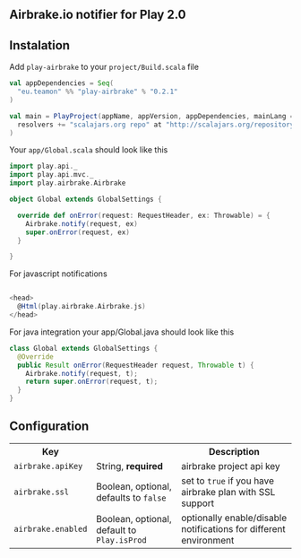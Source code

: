 ## Airbrake.io notifier for Play 2.0

## Instalation

Add `play-airbrake` to your `project/Build.scala` file

``` scala
val appDependencies = Seq(
  "eu.teamon" %% "play-airbrake" % "0.2.1"
)

val main = PlayProject(appName, appVersion, appDependencies, mainLang = SCALA).settings(
  resolvers += "scalajars.org repo" at "http://scalajars.org/repository"
)
```

Your `app/Global.scala` should look like this

``` scala
import play.api._
import play.api.mvc._
import play.airbrake.Airbrake

object Global extends GlobalSettings {

  override def onError(request: RequestHeader, ex: Throwable) = {
    Airbrake.notify(request, ex)
    super.onError(request, ex)
  }

}

```

For javascript notifications

```scala

<head>
  @Html(play.airbrake.Airbrake.js)
</head>

```

For java integration your app/Global.java should look like this

```java
class Global extends GlobalSettings {
  @Override
  public Result onError(RequestHeader request, Throwable t) {
    Airbrake.notify(request, t);
    return super.onError(request, t);
  }
}
```

## Configuration

<table>
  <tr>
    <th>Key</th>
    <th></th>
    <th>Description</th>
  </tr>
  <tr>
    <td><code>airbrake.apiKey</code></td>
    <td>String, <strong>required</strong></td>
    <td>airbrake project api key</td>
  </tr>

  <tr>
    <td><code>airbrake.ssl</code></td>
    <td>Boolean, optional, defaults to <code>false</code></td>
    <td>set to <code>true</code> if you have airbrake plan with SSL support</td>
  </tr>

  <tr>
    <td><code>airbrake.enabled</code></td>
    <td>Boolean, optional, default to <code>Play.isProd</code></td>
    <td>optionally enable/disable notifications for different environment</td>
  </tr>

</table>
